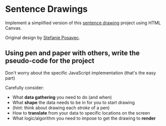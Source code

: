# Sentence Drawings

Implement a simplified version of this [sentence drawing](http://vallandingham.me/sentence_drawings/) project using HTML Canvas. 

Original design by [Stefanie Posavec](http://www.stefanieposavec.com/).

## Using pen and paper with __others__, write the pseudo-code for the project

Don't worry about the specific JavaScript implementation (that's the easy part)

Carefully consider:

- What __data gathering__ you need to do (and when)
- What __shape__ the data needs to be in for you to start drawing
 - (hint: think about drawing each *stroke* of a pen)
- How to __translate__ from your data to specific locations on the screen
- What logic/algorithm you need to impose to get the drawing to __render__

